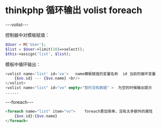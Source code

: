 # thinkphp 循环输出 volist foreach

---volist---

控制器中对模板赋值：

```php
$User = M('User');
$list = $User->limit(10)=>select();
$this->assign('list', $list);
```

模板中循环输出：

```php
<volist name='list' id='vo'>   name模板赋值的变量名称  id 当前的循环变量
    {$vo.id} --- {$vo.name} <br/>
</volist>
<volist name="list" id="vo" empty="暂时没有数据" >  为空的时候输出提示
......
```



---foreach---

```php
<foreach name="list" item="vo">    foreach更加简单，没有太多额外的属性
    {$vo.id}:{$vo.name}
</foreach>
```

